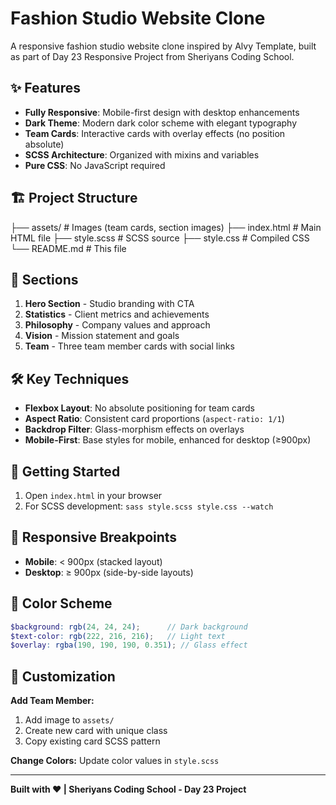 # Fashion Studio Website Clone

A responsive fashion studio website clone inspired by Alvy Template, built as part of Day 23 Responsive Project from Sheriyans Coding School.

## ✨ Features

- **Fully Responsive**: Mobile-first design with desktop enhancements
- **Dark Theme**: Modern dark color scheme with elegant typography
- **Team Cards**: Interactive cards with overlay effects (no position absolute)
- **SCSS Architecture**: Organized with mixins and variables
- **Pure CSS**: No JavaScript required

## 🏗️ Project Structure
├── assets/ # Images (team cards, section images)
├── index.html # Main HTML file
├── style.scss # SCSS source
├── style.css # Compiled CSS
└── README.md # This file


## 🎨 Sections

1. **Hero Section** - Studio branding with CTA
2. **Statistics** - Client metrics and achievements  
3. **Philosophy** - Company values and approach
4. **Vision** - Mission statement and goals
5. **Team** - Three team member cards with social links

## 🛠️ Key Techniques

- **Flexbox Layout**: No absolute positioning for team cards
- **Aspect Ratio**: Consistent card proportions (`aspect-ratio: 1/1`)
- **Backdrop Filter**: Glass-morphism effects on overlays
- **Mobile-First**: Base styles for mobile, enhanced for desktop (≥900px)

## 🚀 Getting Started

1. Open `index.html` in your browser
2. For SCSS development: `sass style.scss style.css --watch`

## 📱 Responsive Breakpoints

- **Mobile**: < 900px (stacked layout)
- **Desktop**: ≥ 900px (side-by-side layouts)

## 🎨 Color Scheme

```scss
$background: rgb(24, 24, 24);      // Dark background
$text-color: rgb(222, 216, 216);   // Light text
$overlay: rgba(190, 190, 190, 0.351); // Glass effect
```

## 🔧 Customization

**Add Team Member:**
1. Add image to `assets/`
2. Create new card with unique class
3. Copy existing card SCSS pattern

**Change Colors:**
Update color values in `style.scss`

---

**Built with ❤️ | Sheriyans Coding School - Day 23 Project**